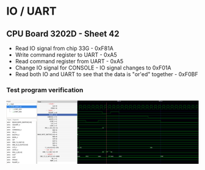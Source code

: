 # IO / UART


## CPU Board 3202D - Sheet 42

* Read IO signal from chip 33G    - 0xF81A
* Write command register to UART  - 0xA5
* Read command register from UART - 0xA5
* Change IO signal for CONSOLE    - IO signal changes to 0xF01A
* Read both IO and UART to see that the data is "or'ed" together - 0xF0BF

### Test program verification

![Screenshot from GTKWave](gtkwave.png)